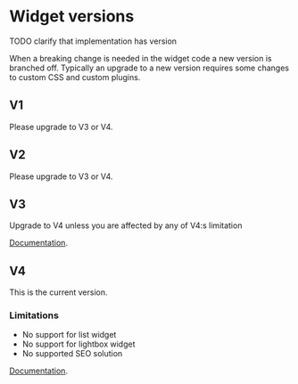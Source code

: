 # Widget versions

TODO clarify that implementation has version

When a breaking change is needed in the widget code a new version is branched off. Typically an upgrade to a new version requires some changes to custom CSS and custom plugins.

## V1

Please upgrade to V3 or V4.

## V2

Please upgrade to V3 or V4.

## V3

Upgrade to V4 unless you are affected by any of V4:s limitation

[Documentation](https://github.com/Humany/humany-docs/tree/v3).

## V4

This is the current version.

### Limitations

* No support for list widget
* No support for lightbox widget
* No supported SEO solution

[Documentation](https://github.com/Humany/humany-docs/).
